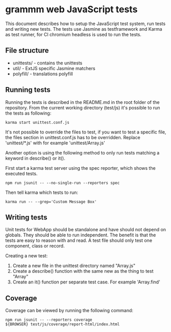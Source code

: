 # grammm web JavaScript tests

This document describes how to setup the JavaScript test system, run tests and
writing new tests. The tests use Jasmine as testframework and Karma as test
runner, for CI chromium headless is used to run the tests.

## File structure

* unittests/ - contains the unittests
* util/ - ExtJS specific Jasmine matchers
* polyfill/ - translations polyfill

## Running tests

Running the tests is described in the README.md in the root folder of the
repository. From the current working directory (test/js) it's possible to run
the tests as following:

```
karma start unittest.conf.js
```

It's not possible to override the files to test, if you want to test a specific
file, the files section in unittest.conf.js has to be overridden. Replace
'unittest/*.js' with for example 'unittest/Array.js'

Another option is using the following method to only run tests matching a
keyword in describe() or it().

First start a karma test server using the spec reporter, which shows the executed tests.
```
npm run jsunit -- --no-single-run --reporters spec
```

Then tell karma which tests to run:

```
karma run -- --grep='Custom Message Box'
```

## Writing tests

Unit tests for WebApp should be standalone and have should not depend on
globals. They should be able to run independent. The benefit is that the tests
are easy to reason with and read. A test file should only test one component,
class or record.

Creating a new test:

1. Create a new file in the unittest directory named "Array.js"
2. Create a describe() function with the same new as the thing to test "Array"
3. Create an it() function per separate test case. For example 'Array.find'

## Coverage

Coverage can be viewed by running the following command:

```
npm run jsunit -- --reporters coverage
${BROWSER} test/js/coverage/report-html/index.html
```

